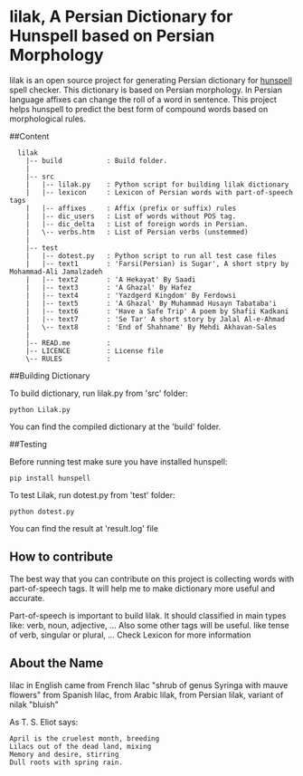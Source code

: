# lilak, A Persian Dictionary for Hunspell based on Persian Morphology

lilak is an open source project for generating Persian dictionary for [hunspell](https://github.com/hunspell/hunspell) spell checker. This dictionary is based on Persian morphology. In Persian language affixes can change the roll of a word in sentence. This project helps hunspell to predict the best form of compound words based on morphological rules.


##Content 
```
  lilak
    |-- build           : Build folder. 
    |
    |-- src
    |   |-- lilak.py    : Python script for building lilak dictionary
    |   |-- lexicon     : Lexicon of Persian words with part-of-speech tags
    |   |-- affixes     : Affix (prefix or suffix) rules
    |   |-- dic_users   : List of words without POS tag.
    |   |-- dic_delta   : List of foreign words in Persian.
    |   \-- verbs.htm   : List of Persian verbs (unstemmed)
    |
    |-- test
    |   |-- dotest.py   : Python script to run all test case files 
    |   |-- text1       : 'Farsi(Persian) is Sugar', A short stpry by Mohammad-Ali Jamalzadeh
    |   |-- text2       : 'A Hekayat' By Saadi 
    |   |-- text3       : 'A Ghazal' By Hafez 
    |   |-- text4       : 'Yazdgerd Kingdom' By Ferdowsi
    |   |-- text5       : 'A Ghazal' By Muhammad Husayn Tabataba'i 
    |   |-- text6       : 'Have a Safe Trip' A poem by Shafii Kadkani
    |   |-- text7       : 'Se Tar' A short story by Jalal Al-e-Ahmad
    |   \-- text8       : 'End of Shahname' By Mehdi Akhavan-Sales
    |
    |-- READ.me         : 
    |-- LICENCE         : License file
    \-- RULES           : 
```

##Building Dictionary

To build dictionary, run lilak.py from 'src' folder:
```
python Lilak.py
```
You can find the compiled dictionary at the 'build' folder.

##Testing

Before running test make sure you have installed hunspell:
```
pip install hunspell
```
To test Lilak, run dotest.py from 'test' folder:
```
python dotest.py
```
You can find the result at 'result.log' file


How to contribute
-----------------
The best way that you can contribute on this project is collecting words with 
part-of-speech tags. It will help me to make dictionary more useful and accurate.

Part-of-speech is important to build lilak.
It should classified in main types like: verb, noun, adjective, ...
Also some other tags will be useful. like tense of verb, singular or plural, ...
Check Lexicon for more information


About the Name
--------------
lilac in English came from French lilac "shrub of genus Syringa with mauve flowers" 
from Spanish lilac, from Arabic lilak, from Persian lilak, variant of nilak "bluish"

As  T. S. Eliot says:
```
April is the cruelest month, breeding
Lilacs out of the dead land, mixing
Memory and desire, stirring
Dull roots with spring rain. 
```

